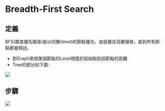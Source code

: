 # Breadth-First Search

## 定義
BFS(廣度優先搜尋)是以同層(level)的節點優先，由低層往高層搜尋，直到所有節點都被拜訪。

- 對Graph來說某個節點的Level相當於起始點到該節點的距離
- Tree的部分如下圖:

![](https://i.imgur.com/BMd1yaz.png)

## 步驟

![](https://i.imgur.com/1xkkRtI.png)
